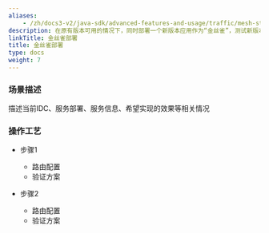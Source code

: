 ```yaml
---
aliases:
    - /zh/docs3-v2/java-sdk/advanced-features-and-usage/traffic/mesh-style/canary-deployment/
description: 在原有版本可用的情况下，同时部署一个新版本应用作为“金丝雀”，测试新版本的性能和表现，在保障整体系统稳定的前提下，尽早发现、及时调整。
linkTitle: 金丝雀部署
title: 金丝雀部署
type: docs
weight: 7
---
```





### 场景描述
描述当前IDC、服务部署、服务信息、希望实现的效果等相关情况
### 操作工艺

+ 步骤1
    + 路由配置
    + 验证方案

+ 步骤2
    + 路由配置
    + 验证方案